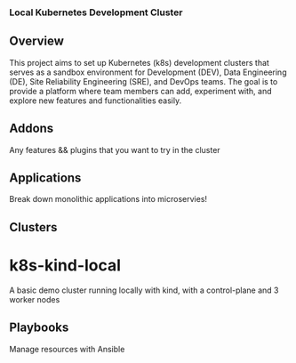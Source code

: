 
### Local Kubernetes Development Cluster

## Overview

This project aims to set up Kubernetes (k8s) development clusters that serves as a sandbox environment for Development (DEV), Data Engineering (DE), Site Reliability Engineering (SRE), and DevOps teams. The goal is to provide a platform where team members can add, experiment with, and explore new features and functionalities easily.

## Addons
Any features && plugins that you want to try in the cluster

## Applications
Break down monolithic applications into microservies!

## Clusters
# k8s-kind-local
A basic demo cluster running locally with kind, with a control-plane and 3 worker nodes

## Playbooks
Manage resources with Ansible